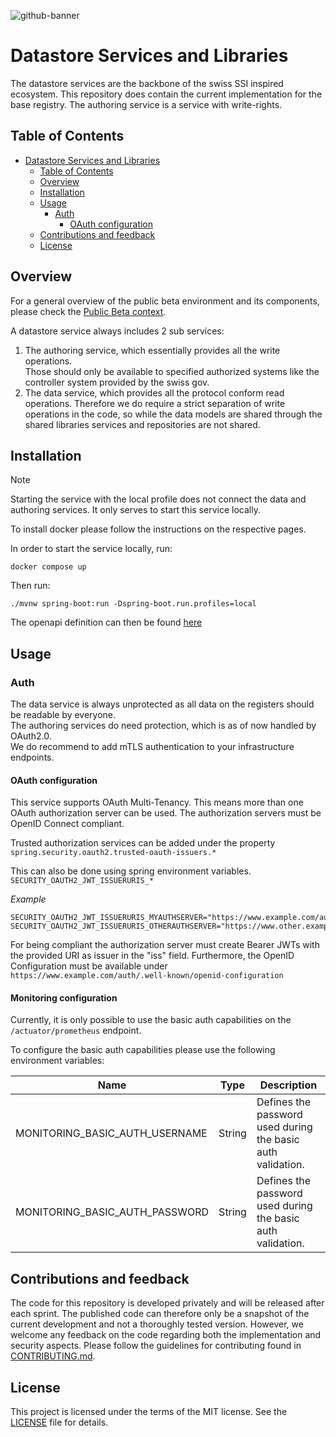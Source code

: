 <!--
SPDX-FileCopyrightText: 2025 Swiss Confederation

SPDX-License-Identifier: MIT
-->

![github-banner](https://github.com/swiyu-admin-ch/swiyu-admin-ch.github.io/blob/main/assets/images/github-banner.jpg)

# Datastore Services and Libraries

The datastore services are the backbone of the swiss SSI inspired ecosystem.
This repository does contain the current implementation for the base registry. The authoring service is a service with
write-rights.

## Table of Contents

- [Datastore Services and Libraries](#datastore-services-and-libraries)
  - [Table of Contents](#table-of-contents)
  - [Overview](#overview)
  - [Installation](#installation)
  - [Usage](#usage)
    - [Auth](#auth)
      - [OAuth configuration](#oauth-configuration)
  - [Contributions and feedback](#contributions-and-feedback)
  - [License](#license)

## Overview

For a general overview of the public beta environment and its components, please check
the [Public Beta context](https://swiyu-admin-ch.github.io/open-source-components/#public-beta).

A datastore service always includes 2 sub services:

1. The authoring service, which essentially provides all the write operations.  
   Those should only be available to specified authorized systems like the controller system provided by the swiss gov.
2. The data service, which provides all the protocol conform read operations.
   Therefore we do require a strict separation of write operations in the code, so while the data models are shared
   through
   the shared libraries services and repositories are not shared.

## Installation

> [!NOTE]
> Starting the service with the local profile does not connect the data and authoring services. It only serves to start
> this service locally.

To install docker please follow the instructions on the respective pages.

In order to start the service locally, run:

```shell
docker compose up
```

Then run:

```shell
./mvnw spring-boot:run -Dspring-boot.run.profiles=local
```

The openapi definition can then be found [here](http://localhost:8180/swagger-ui.html)

## Usage

### Auth

The data service is always unprotected as all data on the registers should be readable by everyone.  
The authoring services do need protection, which is as of now handled by OAuth2.0.  
We do recommend to add mTLS authentication to your infrastructure endpoints.

#### OAuth configuration

This service supports OAuth Multi-Tenancy. This means more than one OAuth authorization server can be used.
The authorization servers must be OpenID Connect compliant.

Trusted authorization services can be added under the property `spring.security.oauth2.trusted-oauth-issuers.*`

This can also be done using spring environment variables.
`SECURITY_OAUTH2_JWT_ISSUERURIS_*`

_Example_

```
SECURITY_OAUTH2_JWT_ISSUERURIS_MYAUTHSERVER="https://www.example.com/auth"
SECURITY_OAUTH2_JWT_ISSUERURIS_OTHERAUTHSERVER="https://www.other.example.com/auth"
```

For being compliant the authorization server must create Bearer JWTs with the provided URI as issuer in the "iss" field.
Furthermore, the OpenID Configuration must be available under
`https://www.example.com/auth/.well-known/openid-configuration`

#### Monitoring configuration

Currently, it is only possible to use the basic auth capabilities on the `/actuator/prometheus` endpoint.

To configure the basic auth capabilities please use the following environment variables:

| Name                           | Type    | Description                                                 |
| ------------------------------ | ------- | ----------------------------------------------------------- |
| MONITORING_BASIC_AUTH_USERNAME | String  | Defines the password used during the basic auth validation. |
| MONITORING_BASIC_AUTH_PASSWORD | String  | Defines the password used during the basic auth validation. |


## Contributions and feedback

The code for this repository is developed privately and will be released after each sprint. The published code can
therefore only be a snapshot of the current development and not a thoroughly tested version. However, we welcome any
feedback on the code regarding both the implementation and security aspects. Please follow the guidelines for
contributing found in [CONTRIBUTING.md](/CONTRIBUTING.md).

## License

This project is licensed under the terms of the MIT license. See the [LICENSE](/LICENSE) file for details.